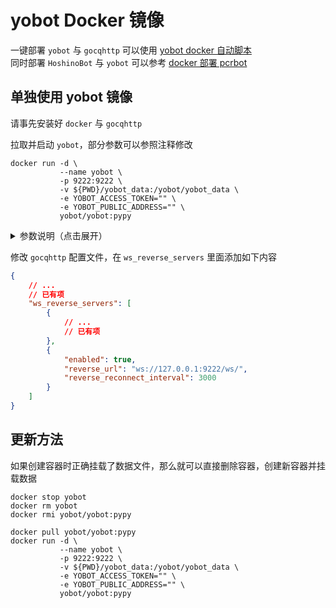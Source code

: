 # yobot Docker 镜像

一键部署 `yobot` 与 `gocqhttp` 可以使用 [yobot docker 自动脚本](./docker-script.md)  
同时部署 `HoshinoBot` 与 `yobot` 可以参考 [docker 部署 pcrbot](https://pcrbot.com/depoly-with-docker/)

## 单独使用 yobot 镜像

请事先安装好 `docker` 与 `gocqhttp`

拉取并启动 `yobot`，部分参数可以参照注释修改

```shell
docker run -d \
           --name yobot \
           -p 9222:9222 \
           -v ${PWD}/yobot_data:/yobot/yobot_data \
           -e YOBOT_ACCESS_TOKEN="" \
           -e YOBOT_PUBLIC_ADDRESS="" \
           yobot/yobot:pypy
```

<details>
  <summary>参数说明（点击展开）</summary>

`-p 9222:9222` 暴露 9222 端口，如果希望只监听本地可改为 -p 127.0.0.1:9222:9222  
`-v ${PWD}/yobot_data:/yobot/yobot_data` 将数据储存在当前路径下 yobot_data 目录  
`-e YOBOT_ACCESS_TOKEN=""` access_token，如有需要可填写，默认为空（空即不验证）  
`-e YOBOT_PUBLIC_ADDRESS=""` 用户访问的地址，如有需要可填写，默认自动检测，格式为：`"https://example.com/"`  
`yobot/yobot:pypy` pypy 版速度更快但占用内存更多，可改为 `yobot/yobot:slim` 内存占用更小且体积更小  

</details>

修改 `gocqhttp` 配置文件，在 `ws_reverse_servers` 里面添加如下内容

```json {9-13}
{
    // ...
    // 已有项
    "ws_reverse_servers": [
        {
            // ...
            // 已有项
        },
        {
            "enabled": true,
            "reverse_url": "ws://127.0.0.1:9222/ws/",
            "reverse_reconnect_interval": 3000
        }
    ]
}
```

## 更新方法

如果创建容器时正确挂载了数据文件，那么就可以直接删除容器，创建新容器并挂载数据

```shell
docker stop yobot
docker rm yobot
docker rmi yobot/yobot:pypy

docker pull yobot/yobot:pypy
docker run -d \
           --name yobot \
           -p 9222:9222 \
           -v ${PWD}/yobot_data:/yobot/yobot_data \
           -e YOBOT_ACCESS_TOKEN="" \
           -e YOBOT_PUBLIC_ADDRESS="" \
           yobot/yobot:pypy
```
